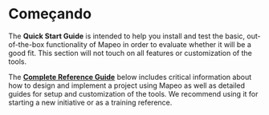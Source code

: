 # Começando

The **Quick Start Guide** is intended to help you install and test the basic, out-of-the-box functionality of Mapeo in order to evaluate whether it will be a good fit. This section will not touch on all features or customization of the tools.&#x20;

The [**Complete Reference Guide**](../complete-reference-guide/welcome.md) below includes critical information about how to design and implement a project using Mapeo as well as detailed guides for setup and customization of the tools. We recommend using it for starting a new initiative or as a training reference.
